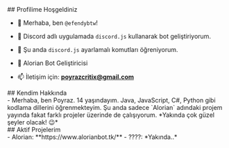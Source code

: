 <div align center>
## Profilime Hoşgeldiniz
</div>

- 👋 Merhaba, ben `@efendybtw`!
- 👀 Discord adlı uygulamada `discord.js` kullanarak bot geliştiriyorum.
- 🌱 Şu anda `discord.js` ayarlamalı komutları öğreniyorum.
               
- 💞️ Alorian Bot Geliştiricisi
- 📫 İletişim için: **poyrazcritix@gmail.com**

<div align center>
## Kendim Hakkında
</div>
- Merhaba, ben Poyraz. 14 yaşındayım. Java, JavaScript, C#, Python gibi kodlama dillerini öğrenmekteyim. Şu anda sadece `Alorian` adındaki projem yayında fakat farklı projeler üzerinde de çalışıyorum. *Yakında çok güzel şeyler olacak! 😉*  

<div align center>
## Aktif Projelerim
</div>
- Alorian: **https://www.alorianbot.tk/**
- ????: *Yakında..*

